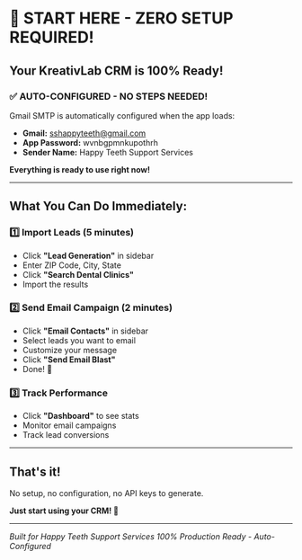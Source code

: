 # 🎉 START HERE - ZERO SETUP REQUIRED!

## Your KreativLab CRM is 100% Ready!

### ✅ AUTO-CONFIGURED - NO STEPS NEEDED!

Gmail SMTP is automatically configured when the app loads:
- **Gmail:** sshappyteeth@gmail.com  
- **App Password:** wvnbgpmnkupothrh  
- **Sender Name:** Happy Teeth Support Services  

**Everything is ready to use right now!**

---

## What You Can Do Immediately:

### 1️⃣ Import Leads (5 minutes)
- Click **"Lead Generation"** in sidebar
- Enter ZIP Code, City, State
- Click **"Search Dental Clinics"**
- Import the results

### 2️⃣ Send Email Campaign (2 minutes)
- Click **"Email Contacts"** in sidebar
- Select leads you want to email
- Customize your message
- Click **"Send Email Blast"**
- Done! 📧

### 3️⃣ Track Performance
- Click **"Dashboard"** to see stats
- Monitor email campaigns
- Track lead conversions

---

## That's it!

No setup, no configuration, no API keys to generate.

**Just start using your CRM! 🚀**

---

*Built for Happy Teeth Support Services*
*100% Production Ready - Auto-Configured*
